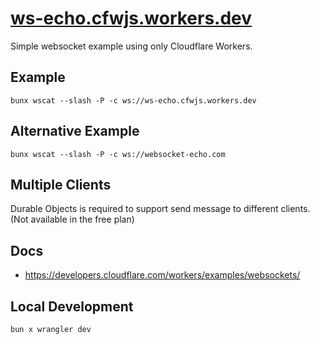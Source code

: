 # [ws-echo.cfwjs.workers.dev](https://ws-echo.cfwjs.workers.dev)

Simple websocket example using only Cloudflare Workers.

## Example

`bunx wscat --slash -P -c ws://ws-echo.cfwjs.workers.dev`

## Alternative Example

`bunx wscat --slash -P -c ws://websocket-echo.com`

## Multiple Clients

Durable Objects is required to support send message to different clients.
(Not available in the free plan)

## Docs

- https://developers.cloudflare.com/workers/examples/websockets/

## Local Development

`bun x wrangler dev`
